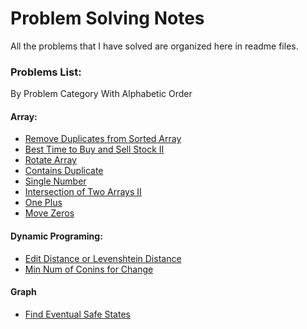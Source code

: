 # Problem Solving Notes

All the problems that I have solved are organized here in readme files.

### Problems List:
By Problem Category With Alphabetic Order

#### Array:
- [Remove Duplicates from Sorted Array](https://github.com/khabib97/problem-solving-notes/blob/main/array/RemoveDuplicates.md)
- [Best Time to Buy and Sell Stock II](https://github.com/khabib97/problem-solving-notes/blob/main/array/BestTimeToBuyAndSell.md)
- [Rotate Array](https://github.com/khabib97/problem-solving-notes/blob/main/array/RotateArray.md)
- [Contains Duplicate](https://github.com/khabib97/problem-solving-notes/blob/main/array/ContainsDuplicate.md)
- [Single Number](https://github.com/khabib97/problem-solving-notes/blob/main/array/SingleNumber.md)
- [Intersection of Two Arrays II](https://github.com/khabib97/problem-solving-notes/blob/main/array/IntersectionOfTwoArraysII.md)
- [One Plus](https://github.com/khabib97/problem-solving-notes/blob/main/array/PlusOne.md)
- [Move Zeros](https://github.com/khabib97/problem-solving-notes/blob/main/array/MoveZeros.md)

#### Dynamic Programing:
- [Edit Distance or Levenshtein Distance](https://github.com/khabib97/problem-solving-notes/blob/main/dynamic-programming/levenshtein-distance-problem.md)
- [Min Num of Conins for Change](https://github.com/khabib97/problem-solving-notes/blob/main/dynamic-programming/min-number-of-coins-for-change.md)


#### Graph
- [Find Eventual Safe States](https://github.com/khabib97/problem-solving-notes/blob/main/graph/find-eventual-safe-states.md)


